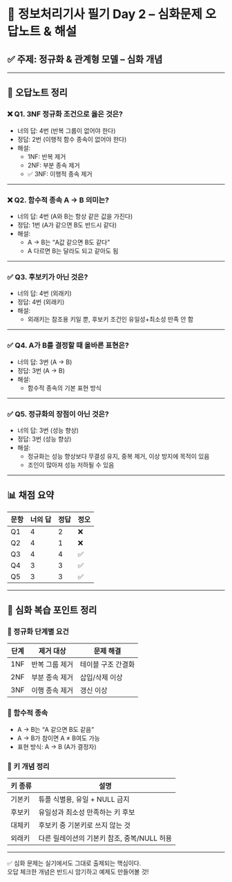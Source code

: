 
# 📘 정보처리기사 필기 Day 2 – 심화문제 오답노트 & 해설

## ✅ 주제: 정규화 & 관계형 모델 – 심화 개념

---

## 🔁 오답노트 정리

### ❌ Q1. 3NF 정규화 조건으로 옳은 것은?

- 너의 답: 4번 (반복 그룹이 없어야 한다)
- 정답: 2번 (이행적 함수 종속이 없어야 한다)
- 해설: 
  - 1NF: 반복 제거
  - 2NF: 부분 종속 제거
  - ✅ 3NF: 이행적 종속 제거

---

### ❌ Q2. 함수적 종속 A → B 의미는?

- 너의 답: 4번 (A와 B는 항상 같은 값을 가진다)
- 정답: 1번 (A가 같으면 B도 반드시 같다)
- 해설:
  - A → B는 “A값 같으면 B도 같다”
  - A 다르면 B는 달라도 되고 같아도 됨

---

### ✅ Q3. 후보키가 아닌 것은?

- 너의 답: 4번 (외래키)
- 정답: 4번 (외래키)
- 해설:
  - 외래키는 참조용 키일 뿐, 후보키 조건인 유일성+최소성 만족 안 함

---

### ✅ Q4. A가 B를 결정할 때 올바른 표현은?

- 너의 답: 3번 (A → B)
- 정답: 3번 (A → B)
- 해설:
  - 함수적 종속의 기본 표현 방식

---

### ✅ Q5. 정규화의 장점이 아닌 것은?

- 너의 답: 3번 (성능 향상)
- 정답: 3번 (성능 향상)
- 해설:
  - 정규화는 성능 향상보다 무결성 유지, 중복 제거, 이상 방지에 목적이 있음
  - 조인이 많아져 성능 저하될 수 있음

---

## 📊 채점 요약

| 문항 | 너의 답 | 정답 | 정오 |
|------|---------|------|------|
| Q1   | 4       | 2    | ❌ |
| Q2   | 4       | 1    | ❌ |
| Q3   | 4       | 4    | ✅ |
| Q4   | 3       | 3    | ✅ |
| Q5   | 3       | 3    | ✅ |

---

## 📌 심화 복습 포인트 정리

### 🔹 정규화 단계별 요건

| 단계 | 제거 대상 | 문제 해결 |
|------|------------|-------------|
| 1NF | 반복 그룹 제거 | 테이블 구조 간결화 |
| 2NF | 부분 종속 제거 | 삽입/삭제 이상 |
| 3NF | 이행 종속 제거 | 갱신 이상 |

### 🔹 함수적 종속

- A → B는 “A 같으면 B도 같음”
- A → B가 참이면 A ≠ B여도 가능
- 표현 방식: A → B (A가 결정자)

### 🔹 키 개념 정리

| 키 종류 | 설명 |
|---------|------|
| 기본키 | 튜플 식별용, 유일 + NULL 금지 |
| 후보키 | 유일성과 최소성 만족하는 키 후보 |
| 대체키 | 후보키 중 기본키로 쓰지 않는 것 |
| 외래키 | 다른 릴레이션의 기본키 참조, 중복/NULL 허용 |

---

✅ 심화 문제는 실기에서도 그대로 출제되는 핵심이다.  
오답 체크한 개념은 반드시 암기하고 예제도 만들어볼 것!
